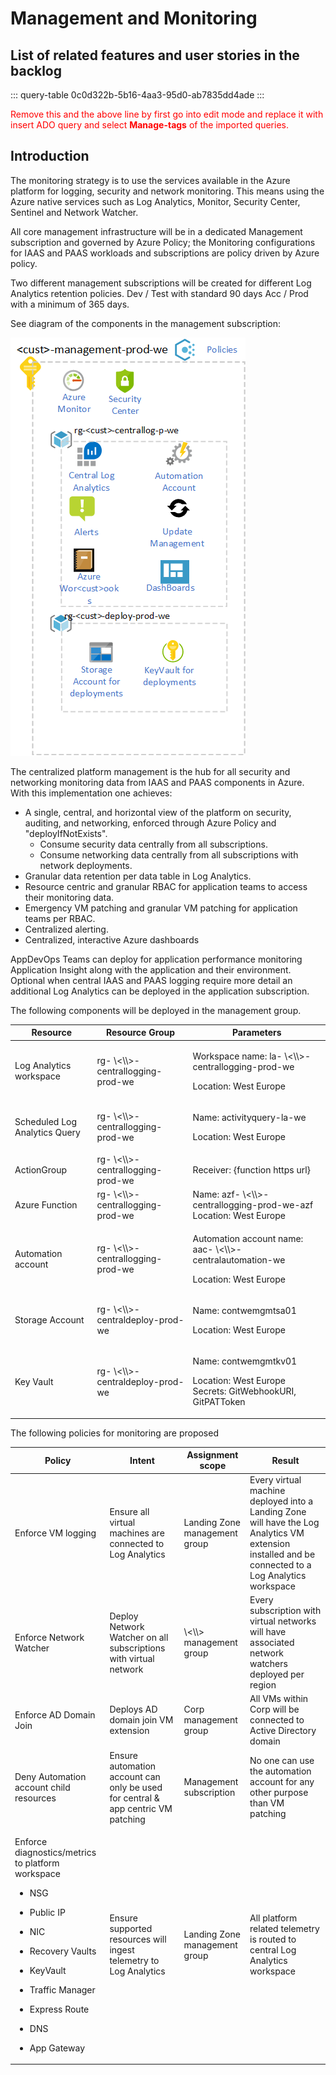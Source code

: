 # Management and Monitoring

## List of related features and user stories in the backlog

::: query-table 0c0d322b-5b16-4aa3-95d0-ab7835dd4ade
:::


<font color="red">Remove this and the above line by first go into edit mode and replace it with insert ADO query and select **Manage-tags** of the imported queries.</font>



## Introduction

The monitoring strategy is to use the services available in the Azure platform for logging, security and network monitoring. This means using the Azure native services such as Log Analytics, Monitor, Security Center, Sentinel and Network Watcher.

All core management infrastructure will be in a dedicated Management subscription and governed by Azure Policy; the Monitoring configurations for IAAS and PAAS workloads and subscriptions are policy driven by Azure policy.

Two different management subscriptions will be created for different Log Analytics retention policies. Dev / Test with standard 90 days Acc / Prod with a minimum of 365 days.

See diagram of the components in the management subscription: 


![Monitoring Subscription](../media/management.png)

The centralized platform management is the hub for all security and networking monitoring data from IAAS and PAAS components in Azure. With this implementation one achieves:

* A single, central, and horizontal view of the platform on security, auditing, and networking, enforced through Azure Policy and "deployIfNotExists".
   * Consume security data centrally from all subscriptions.
   * Consume networking data centrally from all subscriptions with network deployments.
* Granular data retention per data table in Log Analytics.
* Resource centric and granular RBAC for application teams to access their monitoring data.
* Emergency VM patching and granular VM patching for application teams per RBAC.
* Centralized alerting.
* Centralized, interactive Azure dashboards

AppDevOps Teams can deploy for application performance monitoring Application Insight along with the application and their environment. Optional when central IAAS and PAAS logging require more detail an additional Log Analytics can be deployed in the application subscription.

The following components will be deployed in the management group. 

<table>
<thead>
<tr class="header">
<th>Resource</th>
<th>Resource Group</th>
<th>Parameters</th>
</tr>
</thead>
<tbody>
<tr class="odd">
<td>Log Analytics workspace</td>
<td>rg- \<\<customer name>\>-centrallogging-prod-we</td>
<td><p>Workspace name: la- \<\<customer name>\>-centrallogging-prod-we</p>
<p>Location: West Europe</p></td>
</tr>
<tr class="even">
<td>Scheduled Log Analytics Query</td>
<td>rg- \<\<customer name>\>-centrallogging-prod-we</td>
<td><p>Name: activityquery-la-we</p>
<p>Location: West Europe</p></td>
</tr>
<tr class="odd">
<td>ActionGroup</td>
<td>rg- \<\<customer name>\>-centrallogging-prod-we</td>
<td>Receiver: {function https url}</td>
</tr>
<tr class="even">
<td>Azure Function</td>
<td>rg- \<\<customer name>\>-centrallogging-prod-we</td>
<td>Name: azf- \<\<customer name>\>-centrallogging-prod-we-azf<br />
Location: West Europe</td>
</tr>
<tr class="odd">
<td>Automation account</td>
<td>rg- \<\<customer name>\>-centrallogging-prod-we</td>
<td><p>Automation account name: aac- \<\<customer name>\>-centralautomation-we</p>
<p>Location: West Europe</p></td>
</tr>
<tr class="odd">
<td>Storage Account</td>
<td>rg- \<\<customer name>\>-centraldeploy-prod-we</td>
<td><p>Name: contwemgmtsa01</p>
<p>Location: West Europe</p></td>
</tr>
<tr class="even">
<td>Key Vault</td>
<td>rg- \<\<customer name>\>-centraldeploy-prod-we</td>
<td><p>Name: contwemgmtkv01</p>
<p>Location: West Europe<br />
Secrets: GitWebhookURI, GitPATToken</p></td>
</tr>

</tbody>
</table>

The following policies for monitoring are proposed

<table>
<thead>
<tr class="header">
<th>Policy</th>
<th>Intent</th>
<th>Assignment scope</th>
<th>Result</th>
</tr>
</thead>
<tbody>
<tr class="odd">
<tr class="odd">
<tr class="even">
<td>Enforce VM logging</td>
<td>Ensure all virtual machines are connected to Log Analytics</td>
<td>Landing Zone management group</td>
<td>Every virtual machine deployed into a Landing Zone will have the Log Analytics VM extension installed and be connected to a Log Analytics workspace</td>
</tr>
<tr class="odd">
<td>Enforce Network Watcher</td>
<td>Deploy Network Watcher on all subscriptions with virtual network</td>
<td> \<\<customer name>\> management group</td>
<td>Every subscription with virtual networks will have associated network watchers deployed per region</td>
</tr>
<tr class="even">
<td>Enforce AD Domain Join</td>
<td>Deploys AD domain join VM extension</td>
<td>Corp management group</td>
<td>All VMs within Corp will be connected to Active Directory domain</td>
</tr>
<tr class="odd">
<td>Deny Automation account child resources</td>
<td>Ensure automation account can only be used for central &amp; app centric VM patching</td>
<td>Management subscription</td>
<td>No one can use the automation account for any other purpose than VM patching</td>
</tr>
<tr class="even">
<td><p>Enforce diagnostics/metrics to platform workspace</p>
<ul>
<li><p>NSG</p></li>
<li><p>Public IP</p></li>
<li><p>NIC</p></li>
<li><p>Recovery Vaults</p></li>
<li><p>KeyVault</p></li>
<li><p>Traffic Manager</p></li>
<li><p>Express Route</p></li>
<li><p>DNS</p></li>
<li><p>App Gateway</p></li>
</ul></td>
<td>Ensure supported resources will ingest telemetry to Log Analytics</td>
<td>Landing Zone management group</td>
<td>All platform related telemetry is routed to central Log Analytics workspace</td>
</tr>
</tbody>
</table>